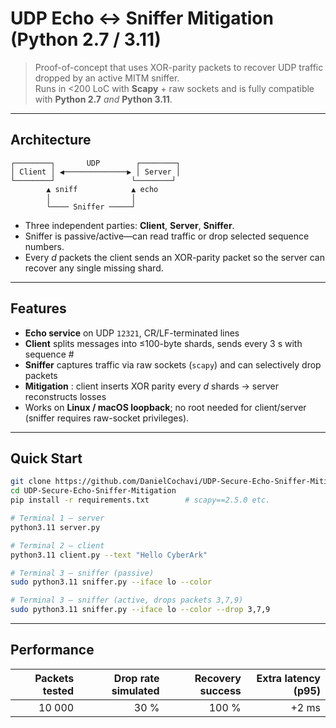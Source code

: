 # UDP Echo ↔ Sniffer Mitigation (Python 2.7 / 3.11)

> Proof-of-concept that uses XOR-parity packets to recover UDP traffic dropped by an active MITM sniffer.  
> Runs in <200 LoC with **Scapy** + raw sockets and is fully compatible with **Python 2.7** *and* **Python 3.11**.

---

## Architecture
```
┌────────┐       UDP        ┌────────┐
│ Client │ ◀──────────────▶ │ Server │
└────────┘                 └────────┘
        ▲ sniff            ▲ echo
        │                  │
        └──── Sniffer ─────┘

```


* Three independent parties: **Client**, **Server**, **Sniffer**.  
* Sniffer is passive/active—can read traffic or drop selected sequence numbers.  
* Every *d* packets the client sends an XOR-parity packet so the server can
  recover any single missing shard.

---

## Features
- **Echo service** on UDP `12321`, CR/LF-terminated lines  
- **Client** splits messages into ≤100-byte shards, sends every 3 s with sequence #  
- **Sniffer** captures traffic via raw sockets (`scapy`) and can selectively drop packets  
- **Mitigation** : client inserts XOR parity every *d* shards → server reconstructs losses
- Works on **Linux / macOS loopback**; no root needed for client/server (sniffer requires raw-socket privileges).

---

## Quick Start
```bash
git clone https://github.com/DanielCochavi/UDP-Secure-Echo-Sniffer-Mitigation.git
cd UDP-Secure-Echo-Sniffer-Mitigation
pip install -r requirements.txt        # scapy==2.5.0 etc.

# Terminal 1 – server
python3.11 server.py

# Terminal 2 – client
python3.11 client.py --text "Hello CyberArk"

# Terminal 3 – sniffer (passive)
sudo python3.11 sniffer.py --iface lo --color

# Terminal 3 – sniffer (active, drops packets 3,7,9)
sudo python3.11 sniffer.py --iface lo --color --drop 3,7,9
```

---

## Performance
| Packets tested | Drop rate simulated | Recovery success | Extra latency (p95) |
|---------------:|--------------------:|-----------------:|--------------------:|
| 10 000         | 30 %                | 100 %            | +2 ms              |
